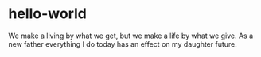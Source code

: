# hello-world
We make a living by what we get, but we make a life by what we give.
As a new father everything I do today has an effect on my daughter future.
